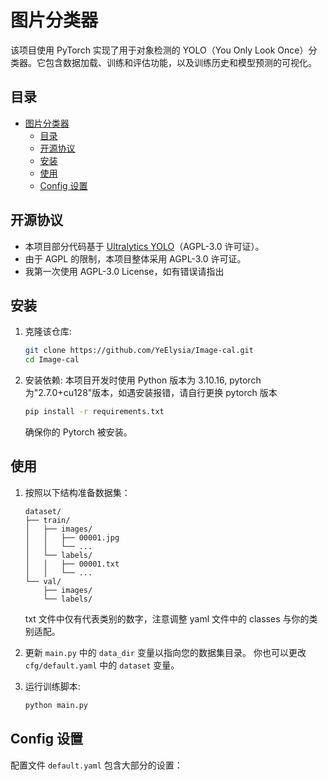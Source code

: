 # 图片分类器

该项目使用 PyTorch 实现了用于对象检测的 YOLO（You Only Look Once）分类器。它包含数据加载、训练和评估功能，以及训练历史和模型预测的可视化。

## 目录

- [图片分类器](#图片分类器)
  - [目录](#目录)
  - [开源协议](#开源协议)
  - [安装](#安装)
  - [使用](#使用)
  - [Config 设置](#config-设置)

## 开源协议

- 本项目部分代码基于 [Ultralytics YOLO](https://github.com/ultralytics/ultralytics)（AGPL-3.0 许可证）。
- 由于 AGPL 的限制，本项目整体采用 AGPL-3.0 许可证。
- 我第一次使用 AGPL-3.0 License，如有错误请指出

## 安装

1. 克隆该仓库:

   ```bash
   git clone https://github.com/YeElysia/Image-cal.git
   cd Image-cal
   ```

2. 安装依赖:
   本项目开发时使用 Python 版本为 3.10.16, pytorch 为"2.7.0+cu128"版本，如遇安装报错，请自行更换 pytorch 版本

   ```bash
   pip install -r requirements.txt
   ```

   确保你的 Pytorch 被安装。

## 使用

1. 按照以下结构准备数据集：

   ```
   dataset/
   ├── train/
   │   ├── images/
   │   │   ├── 00001.jpg
   │   │   └── ...
   │   └── labels/
   │   │   ├── 00001.txt
   │   │   └── ...
   └── val/
       ├── images/
       └── labels/
   ```

   txt 文件中仅有代表类别的数字，注意调整 yaml 文件中的 classes 与你的类别适配。

2. 更新 `main.py` 中的 `data_dir` 变量以指向您的数据集目录。
   你也可以更改`cfg/default.yaml` 中的 `dataset` 变量。

3. 运行训练脚本:
   ```bash
   python main.py
   ```

## Config 设置

配置文件 `default.yaml` 包含大部分的设置：

